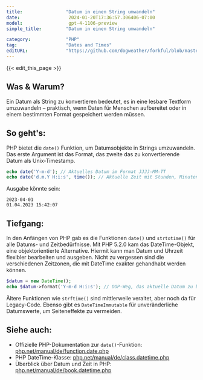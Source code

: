 ```yaml
---
title:                "Datum in einen String umwandeln"
date:                  2024-01-20T17:36:57.306406-07:00
model:                 gpt-4-1106-preview
simple_title:         "Datum in einen String umwandeln"

category:             "PHP"
tag:                  "Dates and Times"
editURL:              "https://github.com/dogweather/forkful/blob/master/content/de/php/converting-a-date-into-a-string.md"
---
```


{{< edit_this_page >}}

## Was & Warum?
Ein Datum als String zu konvertieren bedeutet, es in eine lesbare Textform umzuwandeln – praktisch, wenn Daten für Menschen aufbereitet oder in einem bestimmten Format gespeichert werden müssen.

## So geht's:
PHP bietet die `date()` Funktion, um Datumsobjekte in Strings umzuwandeln. Das erste Argument ist das Format, das zweite das zu konvertierende Datum als Unix-Timestamp.

```php
echo date('Y-m-d'); // Aktuelles Datum im Format JJJJ-MM-TT
echo date('d.m.Y H:i:s', time()); // Aktuelle Zeit mit Stunden, Minuten, Sekunden
```

Ausgabe könnte sein:
```
2023-04-01
01.04.2023 15:42:07
```

## Tiefgang:
In den Anfängen von PHP gab es die Funktionen `date()` und `strtotime()` für alle Datums- und Zeitbedürfnisse. Mit PHP 5.2.0 kam das DateTime-Objekt, eine objektorientierte Alternative. Hiermit kann man Datum und Uhrzeit flexibler bearbeiten und ausgeben. Nicht zu vergessen sind die verschiedenen Zeitzonen, die mit DateTime exakter gehandhabt werden können.

```php
$datum = new DateTime();
echo $datum->format('Y-m-d H:i:s'); // OOP-Weg, das aktuelle Datum zu bekommen
```

Ältere Funktionen wie `strftime()` sind mittlerweile veraltet, aber noch da für Legacy-Code. Ebenso gibt es `DateTimeImmutable` für unveränderliche Datumswerte, um Seiteneffekte zu vermeiden.

## Siehe auch:
- Offizielle PHP-Dokumentation zur `date()`-Funktion: [php.net/manual/de/function.date.php](https://www.php.net/manual/de/function.date.php)
- PHP DateTime-Klasse: [php.net/manual/de/class.datetime.php](https://www.php.net/manual/de/class.datetime.php)
- Überblick über Datum und Zeit in PHP: [php.net/manual/de/book.datetime.php](https://www.php.net/manual/de/book.datetime.php)

